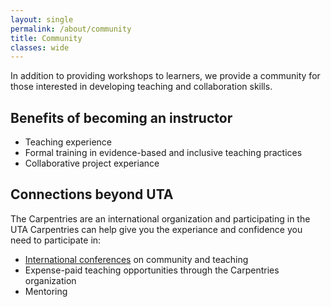 ```yaml
---
layout: single
permalink: /about/community
title: Community
classes: wide
---
```

In addition to providing workshops to learners, we provide a community for those
interested in developing teaching and collaboration skills. 


## Benefits of becoming an instructor

* Teaching experience
* Formal training in evidence-based and inclusive teaching practices
* Collaborative project experiance

## Connections beyond UTA

The Carpentries are an international organization and participating in the UTA
Carpentries can help give you the experiance and confidence you need to 
participate in:

* [International conferences](https://www.carpentrycon.org/) on community and 
teaching
* Expense-paid teaching opportunities through the Carpentries organization
* Mentoring
